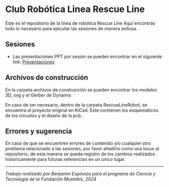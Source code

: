 # Club Robótica Linea Rescue Line
Este es el repositorio de la línea de robótica Rescue Line Aquí encontrás todo lo necesario para ejecutar las sesiones de manera exitosa.

## Sesiones
- Las presentaciones PPT por sesión se pueden encontrar en el siguiente link: [Presentaciones]([https://drive.google.com/drive/folders/1f29RZuSRP2YF10bKm0zEQ3D0O8kv1Jhs?usp=sharing](https://drive.google.com/drive/folders/1yaTiIentO2E4K6rHl-2EgRlo6wr0wR3-?usp=drive_link))

## Archivos de construcción
En la carpeta archivos de construcción se pueden encontrar los modelos 3D, svg y el Gerber de Dynamis

En caso de ser necesario, dentro de la carpeta RescueLineRobot, se encuentra el proyecto original en KiCad. Este contienen los esquemáticos de los circuitos y el diseño de la pcb. 

## Errores y sugerencia

En caso de que se encuentren errores de contenido y/o cualquier otro problema relacionado a las sesiones, por favor añadirlo como una Issue al repositorio, de esta manera se queda registro de los cambios realizados historicamente para futuras referencias en un único lugar.

---
*Trabajo realizado por Benjamin Espinoza para el programa de Ciencia y Tecnología de la Fundación Mustakis, 2024*
